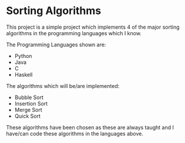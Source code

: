 # Sorting Algorithms
This project is a simple project which implements 4 of the major sorting algorithms in the programming languages which I know.

The Programming Languages shown are:
- Python
- Java
- C
- Haskell

The algorithms which will be/are implemented:
- Bubble Sort
- Insertion Sort
- Merge Sort
- Quick Sort

These algorithms have been chosen as these are always taught and I have/can code these algorithms in the languages above. 